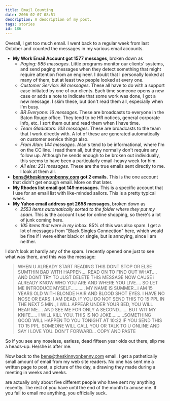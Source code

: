 ```yaml
---
title: Email Counting
date: 2006-02-07 08:51
description: A description of my post.
tags: stories
id: 186
---
```

Overall, I get too much email.  I went back to a regular week from last October and counted the messages in my various email accounts.
<span class="spanEndPreview">&nbsp;</span>
<ul><li><b>My Work Email Account got 1577 messages</b>, broken down as
	<ul><li><i>Paging:  985 messages</i>.  Little programs monitor our clients' systems, and send paging messages when they detect something that might require attention from an engineer.  I doubt that I personally looked at many of them, but at least two people looked at every one.</li>
	<li><i>Customer Service:  98 messages</i>.  These all have to do with a support case initiated by one of our clients.  Each time someone opens a new case or adds a note to indicate that some work was done, I got a new message.  I skim these, but don't read them all, especially when I'm busy.</li>
	<li><i>BR Everyone:  16 messages</i>.  These are broadcasts to everyone in the Baton Rouge office.  They tend to be HR notices, general corporate info, etc.  I sort them out and read them when I have time.</li>
	<li><i>Team Gladiators:  103 messages</i>.  These are broadcasts to the team that I work directly with.  A lot of these are generated automatically on customer service things also.</li>
	<li><i>From Alan:  144 messages.</i>  Alan's tend to be informational, where I'm on the CC line.  I read them all, but they normally don't require any follow up.  Although he sends enough to be broken out individually, this seems to have been a particularly email-heavy week for him.</li>
	<li><i>All else:  231 messages.</i>  These are the true emails sent directly to me.  I look at them all.</li>
	</ul></li>
<li><b><a href="mailto:bens@theskinnyonbenny.com">bens@theskinnyonbenny.com</a> got 2 emails.</b>  This is the one account that didn't get enough email.  More on that later.</li>
<li><b>My Rhodes list email got 149 messages.</b>  This is a specific account that I use for an email list with like-minded sailors.  This is a pretty typical week.</li>
<li><b>My Yahoo email address got 2658 messages</b>, broken down as
	<ul><li><i>2553 items automatically sorted to the folder where they put my spam</i>.  This is the account I use for online shopping, so there's a lot of junk coming here.</li>
	<li><i>105 items that were in my inbox.</i>  85% of this was also spam.  I get a lot of messages from "Black Singles Connection" here, which would be fine if I were either black or single, but is annoying, since I am neither.</li>
	</ul></li>
</ul>
	
I don't look at hardly any of the spam.  I recently opened one just to see what was there, and this was the message:
	
<blockquote>WHEN U ALREADY START READING THIS DONT STOP OR ELSE SUMTHIN BAD WITH  HAPPEN.... READ ON TO FIND OUT WHAT.... AND DONT TRY TO JUST DELETE  THIS MESSAGE NOW CAUSE i ALREADY KNOW WHO YOU ARE AND WHERE YOU LIVE.... SO LET ME INTRODUCE MYSELF........... MY NAME IS SUMMER...i AM 15 YEARS OLD WITH BLONDE HAIR AND BLOOD SHOT EYES. I HAVE NO NOSE OR EARS. I AM DEAD. IF YOU DO NOT SEND THIS TO 15 PPL IN THE NEXT 5 MIN., I WILL APPEAR UNDER YOUR BED, YOU WILL HEAR ME.... AND SEE ME FOR ONLY A SECOND....... BUT WIT MY KNIFE..... I WILL KILL YOU. THIS IS NO JOKE..........SOMETHING GOOD WILL HAPPEN TO YOU TONIGHT AT 10:22 IF YOU SEND THIS TO 15 PPL. SOMEONE WILL CALL YOU OR TALK TO U ONLINE AND SAY I LOVE YOU. DON'T FORWARD... COPY AND PASTE</blockquote>

So if you see any noseless, earless, dead fifteen year olds out there, slip me a heads-up.  He/she is after me.


Now back to the <a href="mailto:bens@theskinnyonbenny.com">bens@theskinnyonbenny.com</a> email.  I get a pathetically small amount of email from my web site readers.  No one has sent me a written page to post, a picture of the day, a drawing they made during a meeting in weeks and weeks.  

are actually only about five different people who have sent my anything recently.  The rest of you have until the end of the month to amuse me.  If you fail to email me anything, you officially suck.